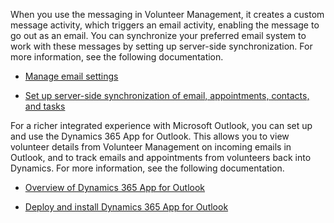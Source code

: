 When you use the messaging in Volunteer Management, it creates a custom message activity, which triggers an email activity, enabling the message to go out as an email. You can synchronize your preferred email system to work with these messages by setting up server-side synchronization. For more information, see the following documentation.

- [Manage email settings](/power-platform/admin/settings-email/?azure-portal=true) 

- [Set up server-side synchronization of email, appointments, contacts, and tasks](/power-platform/admin/set-up-server-side-synchronization-of-email-appointments-contacts-and-tasks/?azure-portal=true) 

For a richer integrated experience with Microsoft Outlook, you can set up and use the Dynamics 365 App for Outlook. This allows you to view volunteer details from Volunteer Management on incoming emails in Outlook, and to track emails and appointments from volunteers back into Dynamics. For more information, see the following documentation.

- [Overview of Dynamics 365 App for Outlook](/dynamics365/outlook-app/overview/?azure-portal=true) 

- [Deploy and install Dynamics 365 App for Outlook](/dynamics365/outlook-app/deploy-dynamics-365-app-for-outlook/?azure-portal=true) 

